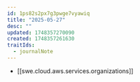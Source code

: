 ```yaml
---
id: 1ps82s2px7g3pwge7vyawiq
title: "2025-05-27"
desc: ""
updated: 1748357270090
created: 1748357261630
traitIds:
  - journalNote
---
```


- [[swe.cloud.aws.services.organizations]]
